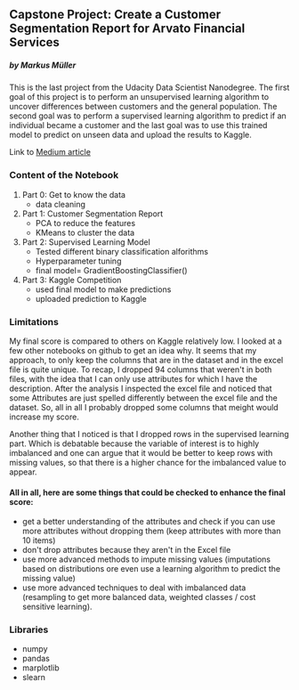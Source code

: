 ## Capstone Project: Create a Customer Segmentation Report for Arvato Financial Services
##### by Markus Müller

This is the last project from the Udacity Data Scientist Nanodegree.
The first goal of this project is to perform an unsupervised learning algorithm to uncover differences between customers and the general population. The second goal was to perform a supervised learning algorithm to predict if an individual became a customer and the last goal was to use this trained model to predict on unseen data and upload the results to Kaggle.

Link to <a href='https://medium.com/@markusmller_92879/udacity-data-scientist-nanodegree-capstone-project-using-unsupervised-and-supervised-algorithms-c1740532820a'>Medium article</a> 


### Content of the Notebook
1. Part 0: Get to know the data
    - data cleaning
2. Part 1: Customer Segmentation Report
    - PCA to reduce the features
    - KMeans to cluster the data
3. Part 2: Supervised Learning Model
    - Tested different binary classification alforithms 
    - Hyperparameter tuning
    - final model= GradientBoostingClassifier()
4. Part 3: Kaggle Competition
    - used final model to make predictions
    - uploaded prediction to Kaggle
        
### Limitations
My final score is compared to others on Kaggle relatively low. I looked at a few other notebooks on github to get an idea why. It seems that my approach, to only keep the columns that are in the dataset and in the excel file is quite unique. To recap, I dropped 94 columns that weren't in both files, with the idea that I can only use attributes for which I have the description. After the analysis I inspected the excel file and noticed that some Attributes are just spelled differently between the excel file and the dataset. So, all in all I probably dropped some columns that meight would increase my score.

Another thing that I noticed is that I dropped rows in the supervised learning part. Which is debatable because the variable of interest is to highly imbalanced and one can argue that it would be better to keep rows with missing values, so that there is a higher chance for the imbalanced value to appear.

#### All in all, here are some things that could be checked to enhance the final score:
- get a better understanding of the attributes and check if you can use more attributes without dropping them (keep attributes with more than 10 items)
- don't drop attributes because they aren't in the Excel file
- use more advanced methods to impute missing values (imputations based on distributions ore even use a learning algorithm to predict the missing value)
- use more advanced techniques to deal with imbalanced data (resampling to get more balanced data, weighted classes / cost sensitive learning).

### Libraries
- numpy
- pandas
- marplotlib
- slearn
